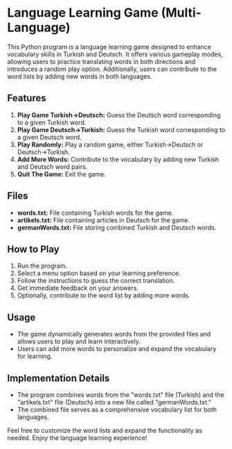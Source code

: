 # Language Learning Game (Multi-Language)

This Python program is a language learning game designed to enhance vocabulary skills in Turkish and Deutsch. It offers various gameplay modes, allowing users to practice translating words in both directions and introduces a random play option. Additionally, users can contribute to the word lists by adding new words in both languages.

## Features

1. **Play Game Turkish->Deutsch:** Guess the Deutsch word corresponding to a given Turkish word.
2. **Play Game Deutsch->Turkish:** Guess the Turkish word corresponding to a given Deutsch word.
3. **Play Randomly:** Play a random game, either Turkish->Deutsch or Deutsch->Turkish.
4. **Add More Words:** Contribute to the vocabulary by adding new Turkish and Deutsch word pairs.
5. **Quit The Game:** Exit the game.

## Files

- **words.txt:** File containing Turkish words for the game.
- **artikels.txt:** File containing articles in Deutsch for the game.
- **germanWords.txt:** File storing combined Turkish and Deutsch words.

## How to Play

1. Run the program.
2. Select a menu option based on your learning preference.
3. Follow the instructions to guess the correct translation.
4. Get immediate feedback on your answers.
5. Optionally, contribute to the word list by adding more words.

## Usage

- The game dynamically generates words from the provided files and allows users to play and learn interactively.
- Users can add more words to personalize and expand the vocabulary for learning.

## Implementation Details

- The program combines words from the "words.txt" file (Turkish) and the "artikels.txt" file (Deutsch) into a new file called "germanWords.txt."
- The combined file serves as a comprehensive vocabulary list for both languages.

Feel free to customize the word lists and expand the functionality as needed. Enjoy the language learning experience!
